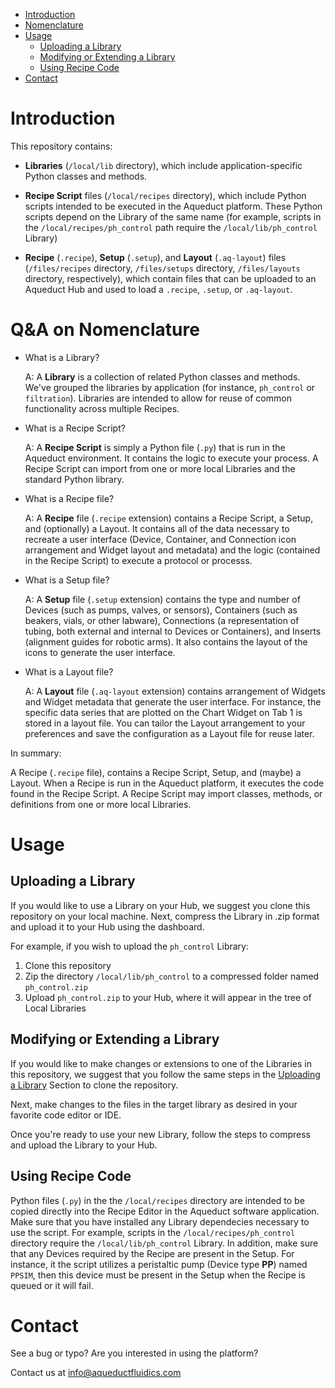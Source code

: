 - [Introduction](#introduction)
- [Nomenclature](#nomenclature)
- [Usage](#usage)
    - [Uploading a Library](#uploading-library)
    - [Modifying or Extending a Library](#modifying-library)
    - [Using Recipe Code](#using-recipe-code)
- [Contact](#contact)

# Introduction #

This repository contains:

- **Libraries** (`/local/lib` directory), which include application-specific Python classes and methods.

- **Recipe Script** files (`/local/recipes` directory), which include Python scripts intended to be executed in the Aqueduct platform. 
These Python scripts depend on the Library of the same name (for example, scripts in the `/local/recipes/ph_control`
path require the `/local/lib/ph_control` Library)

- **Recipe** (`.recipe`), **Setup** (`.setup`), and **Layout** (`.aq-layout`) files 
(`/files/recipes` directory, `/files/setups` directory, `/files/layouts` directory, respectively), which contain files
that can be uploaded to an Aqueduct Hub and used to load a `.recipe`, `.setup`, or `.aq-layout`.

# Q&A on Nomenclature

* What is a Library?

    A: A **Library** is a collection of related Python classes and methods. We've grouped the 
    libraries by application (for instance, `ph_control` or `filtration`). Libraries 
    are intended to allow for reuse of common functionality across multiple Recipes.

* What is a Recipe Script?

    A: A **Recipe Script** is simply a Python file (`.py`) that is run in the Aqueduct environment. 
    It contains the logic to execute your process. A Recipe Script can import from one 
    or more local Libraries and the standard Python library.

* What is a Recipe file?

    A: A **Recipe** file (`.recipe` extension) contains a Recipe Script, a Setup, and (optionally) a Layout. It contains
    all of the data necessary to recreate a user interface (Device, Container, and Connection icon arrangement 
    and Widget layout and metadata) and the logic (contained in the Recipe Script) to execute a protocol or processs.

* What is a Setup file?

    A: A **Setup** file (`.setup` extension) contains the type and number of Devices (such as pumps, valves, or sensors), 
    Containers (such as beakers, vials, or other labware), Connections (a representation of tubing, 
    both external and internal to Devices or Containers), and Inserts (alignment guides for 
    robotic arms). It also contains the layout of the icons to generate the user interface.

* What is a Layout file?

    A: A **Layout** file (`.aq-layout` extension) contains arrangement of Widgets and Widget metadata that generate the 
    user interface. For instance, the specific data series that are plotted on the Chart Widget on Tab 1 
    is stored in a layout file. You can tailor the Layout arrangement to your preferences and save 
    the configuration as a Layout file for reuse later.  

In summary:

A Recipe (`.recipe` file), contains a Recipe Script, Setup, and (maybe) a Layout. When a Recipe 
is run in the Aqueduct platform, it executes the code found in the Recipe Script. A Recipe Script 
may import classes, methods, or definitions from one or more local Libraries.

# Usage #

## <a id="uploading-library"></a>Uploading a Library ##

If you would like to use a Library on your Hub, we suggest you clone this repository 
on your local machine. Next, compress the Library in .zip format and upload it 
to your Hub using the dashboard. 

For example, if you wish to upload the `ph_control` Library:

1. Clone this repository
2. Zip the directory `/local/lib/ph_control` to a compressed folder named `ph_control.zip`
3. Upload `ph_control.zip` to your Hub, where it will appear in the tree of Local Libraries

## <a id="modifying-library"></a>Modifying or Extending a Library ##

If you would like to make changes or extensions to one of the Libraries in this repository, 
we suggest that you follow the same steps in the [Uploading a Library](#uploading-a-library) Section 
to clone the repository. 

Next, make changes to the files in the target library as desired in your favorite code editor or IDE. 

Once you're ready to use your new Library, follow the steps to compress and upload the Library to your Hub.

## <a id="using-recipe-code"></a>Using Recipe Code ## 

Python files (`.py`) in the the `/local/recipes` directory are intended to be copied directly
into the Recipe Editor in the Aqueduct software application. Make sure that you have installed any 
Library dependecies necessary to use the script. For example, scripts in the `/local/recipes/ph_control`
directory require the `/local/lib/ph_control` Library. In addition, make sure that any Devices
required by the Recipe are present in the Setup. For instance, it the script utilizes a peristaltic 
pump (Device type **PP**) named `PPSIM`, then this device must be present in the Setup when the 
Recipe is queued or it will fail.

# Contact #

See a bug or typo? Are you interested in using the platform? 

Contact us at <info@aqueductfluidics.com>
